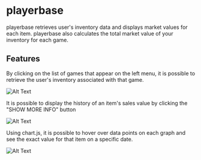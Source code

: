 playerbase
=============

playerbase retrieves user's inventory data and displays market values for each item. playerbase also calculates the total market value of your inventory for each game.

Features
--------

By clicking on the list of games that appear on the left menu, it is possible to retrieve the user's inventory associated with that game.

![Alt Text](https://gyazo.com/a366da965d23b42ad3c31c3cb99518e5.gif)

It is possible to display the history of an item's sales value by clicking the "SHOW MORE INFO" button

![Alt Text](https://gyazo.com/d5b2cf29a8f0f1a6162fdea97209ab4d.gif)

Using chart.js, it is possible to hover over data points on each graph and see the exact value for that item on a specific date.

![Alt Text](https://gyazo.com/fb7362305b0a93ecdf99109797845568.gif)

